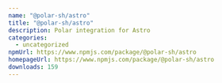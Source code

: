 ```yaml
---
name: "@polar-sh/astro"
title: "@polar-sh/astro"
description: Polar integration for Astro
categories:
  - uncategorized
npmUrl: https://www.npmjs.com/package/@polar-sh/astro
homepageUrl: https://www.npmjs.com/package/@polar-sh/astro
downloads: 159
---
```

